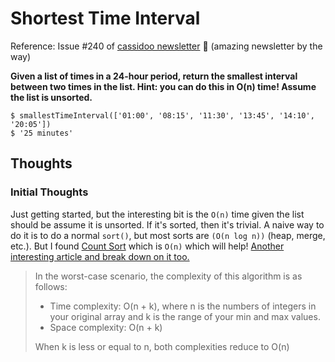 # Shortest Time Interval

Reference: Issue #240 of [cassidoo newsletter](https://buttondown.email/cassidoo/archive/the-best-time-to-make-friends-is-before-you-need/) 🎉 (amazing newsletter by the way)

**Given a list of times in a 24-hour period, return the smallest interval between two times in the list. Hint: you can do this in O(n) time! Assume the list is unsorted.**

```console
$ smallestTimeInterval(['01:00', '08:15', '11:30', '13:45', '14:10', '20:05'])
$ '25 minutes'
```

## Thoughts

### Initial Thoughts

Just getting started, but the interesting bit is the `O(n)` time given the list should be assume it is unsorted. If it's sorted, then it's trivial. A naive way to do it is to do a normal `sort()`, but most sorts are `(O(n log n))` (heap, merge, etc.). But I found [Count Sort](https://iq.opengenus.org/time-and-space-complexity-of-counting-sort/) which is `O(n)` which will help! [Another interesting article and break down on it too.](https://www.interviewcake.com/concept/java/counting-sort)

> In the worst-case scenario, the complexity of this algorithm is as follows:
> 
> * Time complexity: O(n + k), where n is the numbers of integers in your original array and k is the range of your min and max values.
> * Space complexity: O(n + k)
>
> When k is less or equal to n, both complexities reduce to O(n)

